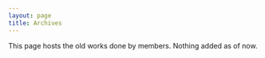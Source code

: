 ```yaml
---
layout: page
title: Archives
---
```


This page hosts the old works done by members. Nothing added as of now.